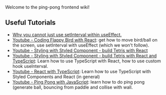 
Welcome to the ping-pong frontend wiki!
## Useful Tutorials
* [Why you cannot just use setInterval within useEffect.](https://overreacted.io/making-setinterval-declarative-with-react-hooks/)
* [Youtube - Coding Flappy Bird with React](https://www.youtube.com/watch?v=QN_lFbUZodY): get how to move bird/ball on the screen, use setInterval with useEffect (which we won't follow).
* [Youtube - Styling with Styled Component - build Tetris with React](https://www.youtube.com/watch?v=bWduei0q9gw&list=PL0jpcQ5lO0nEH2BpPmJhePz_urgyAljFB&index=5)
* [Youtube - Styling with Styled Component - build Tetris with React and TypeScript](https://www.youtube.com/watch?v=jEjj2jvHpv4): Learn how to use TypeScript with React, how to use custom hook useInterval.
* [Youtube - React with TypeScript](https://www.youtube.com/watch?v=iNO_bq7GMhQ&list=PL0jpcQ5lO0nFRb4ecmZWr6wiW9zQ0Rv2j): Learn how to use TypeScript with Styled Components and React (in general)
* [Youtube - Ping Pong with JavaScript](https://www.youtube.com/watch?v=PeY6lXPrPaA): learn how to do ping pong (generate ball, bouncing from paddle and collise with wall.